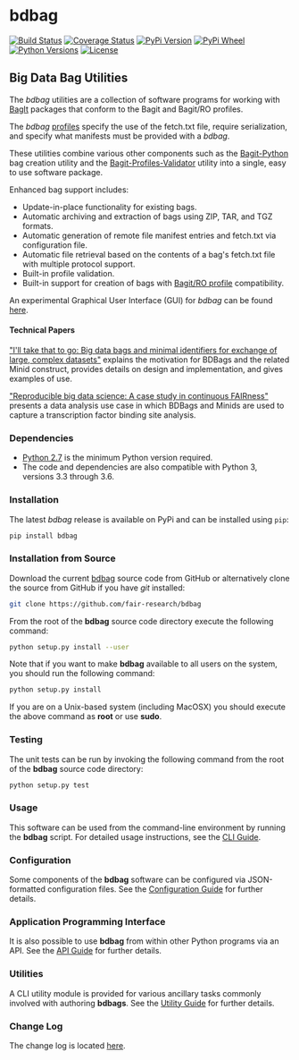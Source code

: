 # bdbag
[![Build Status](https://travis-ci.org/fair-research/bdbag.svg)](https://travis-ci.org/fair-research/bdbag)
[![Coverage Status](https://img.shields.io/coveralls/github/fair-research/bdbag/master.svg)](https://coveralls.io/github/fair-research/bdbag?branch=master)
[![PyPi Version](https://img.shields.io/pypi/v/bdbag.svg)](https://pypi.python.org/pypi/bdbag)
[![PyPi Wheel](https://img.shields.io/pypi/wheel/bdbag.svg)](https://pypi.python.org/pypi/bdbag)
[![Python Versions](https://img.shields.io/pypi/pyversions/bdbag.svg)](https://pypi.python.org/pypi/bdbag)
[![License](https://img.shields.io/pypi/l/bdbag.svg)](http://www.apache.org/licenses/LICENSE-2.0)

## Big Data Bag Utilities

The *bdbag* utilities are a collection of software programs for working with
[BagIt](https://datatracker.ietf.org/doc/draft-kunze-bagit/) packages that conform to the Bagit and Bagit/RO profiles.

The *bdbag* [profiles](https://github.com/fair-research/bdbag/tree/master/profiles) specify the use of the fetch.txt file, require serialization, and specify what manifests must be provided with a *bdbag*.

These utilities combine various other components such as the
[Bagit-Python](https://github.com/LibraryOfCongress/bagit-python) bag creation utility and the
[Bagit-Profiles-Validator](https://github.com/ruebot/bagit-profiles)
utility into a single, easy to use software package.

Enhanced bag support includes:

* Update-in-place functionality for existing bags.
* Automatic archiving and extraction of bags using ZIP, TAR, and TGZ formats.
* Automatic generation of remote file manifest entries and fetch.txt via configuration file.
* Automatic file retrieval based on the contents of a bag's fetch.txt file with multiple protocol support.
* Built-in profile validation.
* Built-in support for creation of bags with [Bagit/RO profile](https://github.com/ResearchObject/bagit-ro) compatibility.

An experimental Graphical User Interface (GUI) for *bdbag* can be found [here](https://github.com/fair-research/bdbag_gui).

#### Technical Papers

["I'll take that to go: Big data bags and minimal identifiers for exchange of large, complex datasets"](https://zenodo.org/record/820878) explains the motivation for BDBags and the related Minid construct, provides details on design and implementation, and gives examples of use. 

["Reproducible big data science: A case study in continuous FAIRness"](https://www.biorxiv.org/content/early/2018/02/27/268755) presents a data analysis use case in which BDBags and Minids are used to capture a transcription factor binding site analysis.

### Dependencies

* [Python 2.7](https://www.python.org/downloads/release/python-27/) is the minimum Python version required.
* The code and dependencies are also compatible with Python 3, versions 3.3 through 3.6.

### Installation
The latest *bdbag* release is available on PyPi and can be installed using `pip`:

```sh
pip install bdbag
```

### Installation from Source
Download the current [bdbag](https://github.com/fair-research/bdbag/archive/master.zip) source code from GitHub or
alternatively clone the source from GitHub if you have *git* installed:

```sh
git clone https://github.com/fair-research/bdbag
```
From the root of the **bdbag** source code directory execute the following command:
```sh
python setup.py install --user
```

Note that if you want to make **bdbag** available to all users on the system, you should run the following command:
```sh
python setup.py install
```
If you are on a Unix-based system (including MacOSX) you should execute the above command as **root** or use **sudo**.

### Testing
The unit tests can be run by invoking the following command from the root of the **bdbag** source code directory:
```sh
python setup.py test
```

### Usage

This software can be used from the command-line environment by running the **bdbag** script.  For detailed usage
instructions, see the [CLI Guide](./doc/cli.md).

### Configuration

Some components of the **bdbag** software can be configured via JSON-formatted configuration files.
See the [Configuration Guide](./doc/config.md) for further details.

### Application Programming Interface

It is also possible to use **bdbag** from within other Python programs via an API.
See the [API Guide](./doc/api.md) for further details.

### Utilities

A CLI utility module is provided for various ancillary tasks commonly involved with authoring **bdbags**.
See the [Utility Guide](./doc/utils.md) for further details.

### Change Log

The change log is located [here](CHANGELOG.md).
